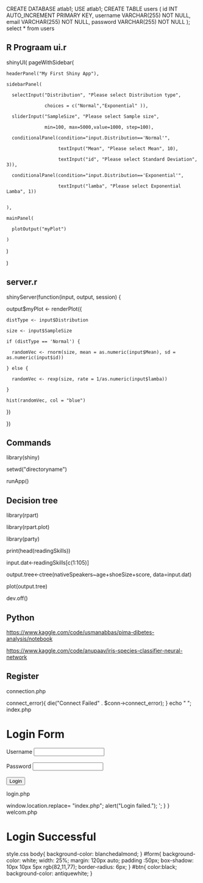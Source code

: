 CREATE DATABASE atlab1;
USE atlab1;
CREATE TABLE users (
    id INT AUTO_INCREMENT PRIMARY KEY,
    username VARCHAR(255) NOT NULL,
    email VARCHAR(255) NOT NULL,
    password VARCHAR(255) NOT NULL
);
select * from users


R Prograam
ui.r
--
shinyUI(
  pageWithSidebar(
  
    headerPanel("My First Shiny App"),
    
    sidebarPanel(
    
      selectInput("Distribution", "Please select Distribution type",
      
                  choices = c("Normal","Exponential" )),
                  
      sliderInput("SampleSize", "Please select Sample size",
      
                  min=100, max=5000,value=1000, step=100),
                  
      conditionalPanel(condition="input.Distribution=='Normal'", 
      
                       textInput("Mean", "Please select Mean", 10),
                       
                       textInput("id", "Please select Standard Deviation", 3)),
                       
      conditionalPanel(condition="input.Distribution=='Exponential'",
      
                       textInput("lamba", "Please select Exponential Lamba", 1))
      
      
    ),
   
    mainPanel(
     
      plotOutput("myPlot")
    
    )

  )

)



server.r  
--
shinyServer(function(input, output, session) {

  output$myPlot <- renderPlot({
   
    distType <- input$Distribution

    size <- input$SampleSize
    
    if (distType == 'Normal') {
    
      randomVec <- rnorm(size, mean = as.numeric(input$Mean), sd = as.numeric(input$id))
    
    } else {
    
      randomVec <- rexp(size, rate = 1/as.numeric(input$lamba))
    
    }
    
    hist(randomVec, col = "blue")
  
  })

})

Commands
-
library(shiny)

setwd("directoryname")

runApp()

Decision tree
--
library(rpart)

library(rpart.plot)

library(party)

print(head(readingSkills))

input.dat<-readingSkills[c(1:105)]

output.tree<-ctree(nativeSpeakers~age+shoeSize+score,
                   data=input.dat)

plot(output.tree)

dev.off()

Python
---
https://www.kaggle.com/code/usmanabbas/pima-dibetes-analysis/notebook

https://www.kaggle.com/code/anupaav/iris-species-classifier-neural-network

Register
-
connection.php
<?php
$servername='localhost';
$username='root';
$password='';
$dbname='database1';
$conn = new mysqli($servername, $username, $password, $dbname);
if($conn->connect_error){
die("Connect Failed" . $conn->connect_error);
}
 echo " ";

index.php
<?php 
include("connection.php");
include("login.php");
?>
<!DOCTYPE html>
<html lang="en">
<head>
    <meta charset="UTF-8">
    <meta name="viewport" content="width=device-width, initial-scale=1.0">
    <title>Document</title>
    <link rel = "stylesheet" type="text/css" href="style.css">
</head>
<body>
    <div id ="form">
        <h1>Login Form</h1>
        <form name="form" action="login.php" method = "POST">
            <label>Username</label>
            <input type = "text" id ="user" name="user"><br><br>
            <label>Password</label>
            <input type ="password" id ="pass" name="pass"><br><br>
            <input type="submit" id ="btn" value="Login" name=""submit/>
        </form>
    </div>
    
</body>
</html>

login.php
<?php
session_start();
include('connection.php');
if(isset($_POST['submit'])){
    $username=$_POST['user'];
    $password =$_POST['pass'];

    $sql="select * from login where username = '$username' and password = '$password' ";
    $result = mysqli_query($conn, $sql);
    $row = mysqli_fetch_array($result, MYSQLI_ASSOC);
    $count = mysqli_num_rows($result);
    if($count==1){ 
        //$_SESSION['username'] = $username;
        header("Location: welcome.php");
        exit();
     }
    else{
       echo '<script>
        window.location.replace= "index.php";
       alert("Login failed.");
         </script>';    
    }
}

welcom.php
<!DOCTYPE html>
<html lang="en">
<head>
    <meta charset="UTF-8">
    <meta name="viewport" content="width=device-width, initial-scale=1.0">
    <title>Document</title>
</head>
<body>
    <h1>Login Successful</h1>
</body>
</html>

style.css
body{
    background-color: blanchedalmond;
}
#form{
    background-color: white;
    width: 25%;
    margin: 120px auto;
    padding :50px;
    box-shadow: 10px 10px 5px rgb(82,11,77);
    border-radius: 6px;
}
#btn{
color:black;
background-color: antiquewhite;

}
